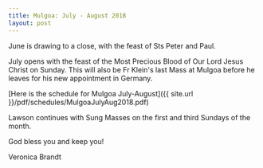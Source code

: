 ```yaml
---
title: Mulgoa: July - August 2018
layout: post
---
```


June is drawing to a close, with the feast of Sts Peter and Paul.

July opens with the feast of the Most Precious Blood of Our Lord Jesus Christ on Sunday. This will also be Fr Klein's last Mass at Mulgoa before he leaves for his new appointment in Germany.

[Here is the schedule for Mulgoa July-August]({{ site.url }}/pdf/schedules/MulgoaJulyAug2018.pdf)

Lawson continues with Sung Masses on the first and third Sundays of the month.

God bless you and keep you!

Veronica Brandt

